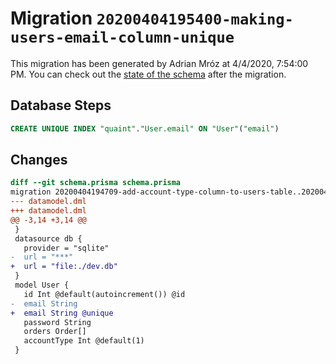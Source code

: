 # Migration `20200404195400-making-users-email-column-unique`

This migration has been generated by Adrian Mróz at 4/4/2020, 7:54:00 PM.
You can check out the [state of the schema](./schema.prisma) after the migration.

## Database Steps

```sql
CREATE UNIQUE INDEX "quaint"."User.email" ON "User"("email")
```

## Changes

```diff
diff --git schema.prisma schema.prisma
migration 20200404194709-add-account-type-column-to-users-table..20200404195400-making-users-email-column-unique
--- datamodel.dml
+++ datamodel.dml
@@ -3,14 +3,14 @@
 }
 datasource db {
   provider = "sqlite"
-  url = "***"
+  url = "file:./dev.db"
 }
 model User {
   id Int @default(autoincrement()) @id
-  email String
+  email String @unique
   password String
   orders Order[]
   accountType Int @default(1)
 }
```


